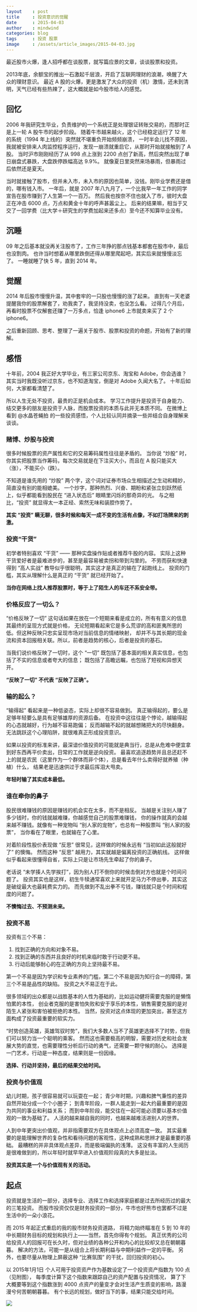 ```yaml
---
layout    : post
title     : 投资意识的觉醒
date      : 2015-04-03
author    : mindwind
categories: blog
tags      : 投资 股票
image     : /assets/article_images/2015-04-03.jpg
---
```



最近股市火爆，逢人招呼都在谈股票，就写篇应景的文章，谈谈股票和投资。

2013年底，余额宝的推出一石激起千层浪，开启了互联网理财的浪潮，唤醒了大众的理财意识。
最近 A 股的火爆，更是激发了大众的投资（机）激情，还未到清明，天气已经有些热辣了，这大概就是如今股市给人的感觉。


## 回忆
2006 年我研究生毕业，负责维护的一个系统正是处理银证转账交易的，而那时正是上一轮 A 股牛市的起步阶段。
随着牛市越来越火，这个已经稳定运行了 12 年的系统（1994 年上线的）突然就不堪重负开始频频崩溃，
一时半会儿找不原因，我就被安排来人肉监控程序运行，发现一崩溃就重启它，从那时开始就接触到了 A 股。
当时沪市刚刚经历了从 998 点上涨到 2200 点创了新高，然后突然出现了单日崩盘式暴跌，大盘跌停跌幅高达 9.9%。
就像夏日里突然来场暴雨，但暴雨过后依然还是夏天。

当时就接触了股市，但并未入市，未入市的原因也简单，没钱。刚毕业学费还是借的，哪有钱入市。
一年后，就是 2007 年八九月了，一个比我早一年工作的同学宣告在股市赚到了人生第一个一百万。
然后我也按奈不住也就入了市，彼时大盘正在冲击 6000 点，万点和黄金十年的呼声甚嚣尘上。
后来的结果嘛，相当于又交了一回学费（比大学＋研究生的学费加起来还多点）至今还不知算毕业没有。


## 沉睡
09 年之后基本就没再关注股市了，工作三年挣的那点钱基本都套在股市中，最后也没割肉。
也许当时想着从哪里跌倒还得从哪里爬起吧，其实后来就慢慢淡忘了。
一睡就睡了快 5 年，直到 2014 年。


## 觉醒
2014 年后股市慢慢升温，其中套牢的一只股也慢慢的涨了起来。
直到有一天老婆提醒我你的股票解套了，劝我卖了，我坚持没卖，也没怎么看。
过得几个月后，再看时股票不仅解套还赚了一万多点，恰逢 iphone6 上市就卖来买了 2 个 iphone6。

之后重新回顾、思考、整理了一遍关于股市、股票和投资的命题，开始有了新的理解。


## 感悟
十年前，2004 我正好大学毕业，有三家公司京东、淘宝和 Adobe，你会选谁？
其实当时我既没听过京东，也不知道淘宝，倒是对 Adobe 久闻大名了。
十年后如何，大家都看清楚了。

所以人生无处不投资，最贵的正是机会成本。
学习工作提升是投资于自身能力、结交更多的朋友是投资于人脉，而股票投资的本质与此并无本质不同。
在微博上看到 @水晶苍蝇拍 的一些投资感悟，个人比较认同并摘录一些并结合自身理解来谈谈。


### 赌博、炒股与投资
很多时候股票的资产属性和它的交易筹码属性往往是矛盾的。
当你说 “炒股” 时，你其实把股票当作筹码，每次交易就是在下注买大小，而且在 A 股只能买大（涨），不能买小（跌）。

不知道是谁先用的 “炒股” 两个字，这个词对证券市场众生相描述之生动和精妙，简直没有别的能相媲美。
一个炒字，那种热烈、兴奋、期盼和紧张立刻跃然纸上，似乎都能看到股民在 “进入状态后” 眼睛里闪烁的那奇异的光。
与之相比，“投资” 就显得太一本正经、索然无味和装腔作势了。

__其实 “投资” 瞒无聊，很多时候和每天一成不变的生活有点像，不如打场牌来的刺激。__


### 投资“干货”
初学者特别喜欢 “干货” —— 那种实盘操作贴或者推荐牛股的内容。
实际上这种干货爱好者是最难进步的，甚至是最容易被卖拐和带到沟里的。
不劳而获和快速得到 “高人实战” 教导似乎很聪明，其实这才是真正的输在了起跑线上。
投资的门槛，其实从理解什么是真正的 “干货” 就已经开始了。

__当你在网络上找人推荐股票时，等于上了陌生人的车还不系安全带。__


### 价格反应了一切么？
“价格反映了一切” 这句话如果在放在一个短期来看是成立的，所有有意义的信息其最终的呈现方式就是价格，
无论短期看起来它是多么荒谬的高和匪夷所思的低。但这种反映只忠实呈现市场对当前信息的情绪映射，
却并不与其长期的现金流和资本回报相关联。所以，前者是趋势的核心，后者是投资的基石。

当我们说价格反映了一切时，这个 “一切” 既包括了基本面的相关真实信息，也包括了不实的信息或者夸大的信息；
既包括了高瞻远瞩，也包括了短视和异想天开。

__“反映了一切” 不代表 “反映了正确”。__


### 输的起么？
“输得起” 看起来是一种低姿态，实际上却很不容易做到。
真正输得起的，要么是足够年轻要么是具有足够雄厚的资源后备。
在投资中这往往是个悖论，越输得起的心态就越好，行为越不容易跑偏；
反而越输不起的就越想赌把大的尽快翻身。无法跳跃这个心理陷阱，就很难真正形成投资意识。

如果以投资的标准来讲，最深谙价值投资的可能就是典当行，总是从危难中便宜拿到好东西再平价卖出，日常的工作就是逆向投资。
最喜欢追逐趋势并且总还赶不上的就是农民（这里作为一个群体而非个体），总是看去年什么卖得好就养殖（种植）什么，
结果老是迅速供过于求最后挥泪大甩卖。

__年轻时输了其实成本最低。__


### 谁在牵你的鼻子
股民很难赚钱的原因是赚钱的机会实在太多，而不是相反。
当越是关注别人赚了多少钱时，你的钱就越难赚，你越感觉自己的股票难赚钱，
你的操作就真的会越来越不赚钱。就像有一种宠物叫 “别人家的宠物”，也总有一种股票叫 “别人家的股票”，
当你看在了眼里，也就输在了心里。

对着阶段性股价表现做 “反思” 很常见，这样做的时候永远有 “当初如此这般就好了” 的懊悔。
然而这种 “反思” 越用力，其实就越是偏离投资的正确航线。
这样做似乎看起来很懂得自省，实际上只是让市场先生牵起了你的鼻子。

老话说 “未学揍人先学挨打”，因为别人打不倒你的时候击倒对方也就是个时间问题了。
投资其实也是这样，初生牛犊通常喜欢上来就开足马力不停出拳，其实这是破绽最大也最耗费实力的。
而先做到不乱出拳不亏钱，赚钱就只是个时间和程度的问题了。

__不懊悔过去、不预测未来。__


### 投资不易
投资有三个不易：

  1. 找到正确的方向和对象不易。
  2. 找到正确的东西并且良好的时机来临时敢于行动更不易。
  3. 行动后能够耐心的在正确的方向上坚持最不易。

第一个不易是因为学识和专业素养的门槛，第二个不易是因为知行合一的障碍，第三个不易是品性的缺陷。
投资之大不易正在于此。

很多领域的出众都是以战胜基本的人性为基础的，比如运动健将需要克服的是懒惰怕累的本性，
创业者克服的是害怕失败和安于享乐的本性，销售需要克服的是对陌生人紧张和害怕被拒绝的本性。
当然，投资对这点体现的更加突出，甚至这方面构成了投资最重要的软实力。

“时势创造英雄，英雄驾驭时势”，我们大多数人当不了英雄更选择不了时势，但我们可以努力当一个聪明的乘客。
然而这也需要极高的明智，需要对历史和社会发展大势的直觉，也需要理性分析后行动的勇气，还需要一颗守候的耐心。
选择是一门艺术，行动是一种态度，结果则是一份因缘。

__选择、行动并坚持，最后的结果交给时间。__


### 投资与价值观
幼儿时期，孩子很容易就可以玩耍在一起；
青少年时期，兴趣和脾气秉性的差异自然开始分成一个个小圈子；
到青年阶段，一群人能走到一起大约最重要的是因为共同的事业和利益关系；
而到中年阶段，能交往在一起可能必须要以基本价值观的一致为基础了。
人活的越来越自我的同时，也越来越难活进别人的世界。

人到中年更突出价值观，并非指需要双方在具体观点上必须高度一致。
其实最重要的是能理解世界的复杂性和看待问题的客观性，这种成熟和思辨才是最重要的基础。
最糟糕的并非具体观点差异，而是极端偏执的浅薄。
这没有丰富的人生阅历是很难做到的，所以年轻时就早早进入价值观阶段真的大多是扯淡。

__投资其实是一个与价值观有关的活动。__


## 起点
投资就是生活的一部分，选择专业、选择工作和选择家庭都是过去所经历过的最大的三笔投资。
而股市投资仅仅是财务投资的一部分，牛市也好熊市也罢都不过是生活中的一朵小浪花。

而 2015 年起正式重启的我的股市财务投资道路，
将精力始终瞄准在 5 到 10 年的中长期财务目标的规划和执行上——当然，首先你得有个规划。
真正优秀的公司给投资人的回报可在长久时，但对业绩的各种公开和内心的比较却又总在朝朝暮暮。
解决的方法，可能一是从组合上将长期利益与中期利益作一定的平衡。
另外，也要尽量从物理上屏蔽这种 “比赛氛围” 的干扰，回归投资的初心。

以 2015年1月1日 个人可用于投资资产作为基数设定了一个投资资产指数为 100 点（见附图），
每季度计算下这个指数来跟踪自己的资产配置与投资情况，
算了下大概要等到这个指数涨到 4000 点资产的量变才会对生活产生质变的影响，路漫漫兮何苦朝朝暮暮。
有个长远的规划，做好当下的事，结果只能交给时间。

![](/assets/article_images/2015-04-03-1.png)
